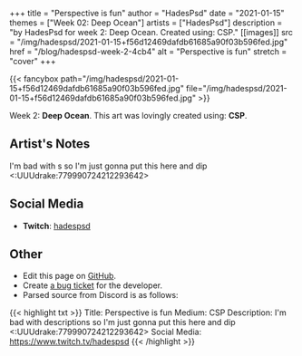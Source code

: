 +++
title =       "Perspective is fun"
author =      "HadesPsd"
date =        "2021-01-15"
themes =      ["Week 02: Deep Ocean"]
artists =     ["HadesPsd"]
description = "by HadesPsd for week 2: Deep Ocean. Created using: CSP."
[[images]]
              src = "/img/hadespsd/2021-01-15+f56d12469dafdb61685a90f03b596fed.jpg"
              href = "/blog/hadespsd-week-2-4cb4"
              alt = "Perspective is fun"
              stretch = "cover"
+++


{{< fancybox path="/img/hadespsd/2021-01-15+f56d12469dafdb61685a90f03b596fed.jpg" file="/img/hadespsd/2021-01-15+f56d12469dafdb61685a90f03b596fed.jpg" >}}


Week 2: **Deep Ocean**. This art was lovingly created using: **CSP**.

## Artist's Notes

I'm bad with s so I'm just gonna put this here and dip <:UUUdrake:779990724212293642>

## Social Media

- **Twitch**: <a href='https://twitch.tv/hadespsd' target='_blank'>hadespsd</a>


## Other

- Edit this page on [GitHub](https://github.com/teaminkling/web-refresh/edit/main/blog/content/blog/hadespsd-week-2-4cb4.md).
- Create [a bug ticket](https://github.com/teaminkling/web-refresh/issues/new?assignees=&labels=bug&template=problem-report.md&title=) for the developer.
- Parsed source from Discord is as follows:

{{< highlight txt >}}
Title: Perspective is fun
Medium: CSP
Description: I'm bad with descriptions so I'm just gonna put this here and dip <:UUUdrake:779990724212293642> 
Social Media: https://www.twitch.tv/hadespsd
{{< /highlight >}}